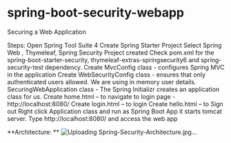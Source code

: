 # spring-boot-security-webapp
Securing a Web Application

Steps:
Open Spring Tool Suite 4
Create Spring Starter Project
Select Spring Web , Thymeleaf, Spring Security
Project created
Check pom.xml for the spring-boot-starter-security, thymeleaf-extras-springsecurity6 and spring-security-test dependency.
Create MvcConfig class - configures Spring MVC in the application
Create WebSecurityConfig class - ensures that only authenticated users allowed. We are using in memory user details.
SecuringWebApplication class - The Spring Initializr creates an application class for us.
Create home.html – to navigate to login page - http://localhost:8080/
Create login.html – to login
Create hello.html – to Sign out
Right click Application class and run as Spring Boot App it starts tomcat server.
Type http://localhost:8080/ and access the web app

**Architecture:
**
![Uploading Spring-Security-Architecture.jpg…]()
